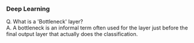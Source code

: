 ### Deep Learning

Q. What is a 'Bottleneck' layer?       
A. A bottleneck is an informal term often used for the layer just before the final output layer that actually does the classification.
